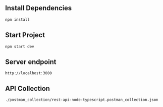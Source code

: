## Install Dependencies
```bash
npm install
```

## Start Project
```bash
npm start dev
```

## Server endpoint
```text
http://localhost:3000
```

## API Collection
```text
./postman_collection/rest-api-node-typescript.postman_collection.json
```